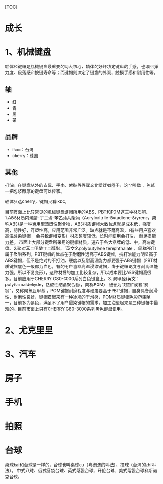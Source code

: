 [TOC]
# 成长

# 1、机械键盘
轴体和键帽是机械键盘最重要的两大核心，轴体的好坏决定键盘的手感，也即回弹力度、段落感和按键寿命等；而键帽则决定了键盘的外观、触摸手感和耐用性等。

## 轴
- 红
- 青
- 黑
- 茶

## 品牌
- ikbc：台湾
- cherry：德国

## 其他
打油，在键盘以外的古玩、手串、紫砂等等亚文化爱好者圈子，这个叫做：
包浆
一把包浆醇厚的键盘可以传家。


轴体只选cherry，键帽只看ikbc。

目前市面上比较常见的机械键盘键帽所用的ABS、PBT和POM这三种材质吧。1.ABS材质丙烯腈-丁二烯-苯乙烯共聚物（Acrylonitrile-Butadiene-Styrene，简称ABS)是一种通用型热塑性聚合物，ABS材质键帽大致优点就是成本低，强度高，韧性好，可塑性高，应用范围非常广泛。缺点就是不耐高温，（有些用户喜欢高温浸染键帽 ，会导致键帽变形）材质硬度较低，长时间使用会打油， 耐磨损能力差。 市面上大部分键盘所采用的键帽材质，遍布于各大品牌的低，中，高端键盘。2.聚对苯二甲酸丁二醇酯，（英文名polybutylene terephthalate ，简称PBT）属于聚酯系列，PBT键帽的优点在于耐磨性远高于ABS键帽，抗打油能力明显高于ABS键帽，但不是绝对的不打油，硬度以及耐高温能力都要强于ABS键帽（PBT材质键帽底色一般都为白色，有的用户喜欢高温浸染键帽，由于键帽硬度与耐高温能力强，所以不易变形），这种材质的加工比较复杂，所以成本要比ABS键帽高很多。目前应用于CHERRY G80-3000系列白色键盘上。3. 聚甲醛(英文：polyformaldehyde，热塑性结晶聚合物 ，简称POM） 被誉为“超钢”或者“赛钢”，又称聚氧亚甲基 ，POM键帽耐磨程度与硬度要高于PBT键帽，自身具备润滑性、耐磨性良好，键帽摸起来有一种冰冷的干滑感，POM材质键帽色彩范围单一，目前多为黑色，满足不了用户侵染键帽的需求，加工注塑起来是三种键帽中最难的。目前市面上只有CHERRY G80-3000系列黑色键盘使用。

# 2、尤克里里

# 3、汽车


# 房子

# 手机

# 拍照

# 台球
桌球bai和台球是一样的，台球也叫桌球du（粤港澳的叫法）、撞球（台湾的zhi叫法）。
中式八球、俄式落袋台球、英式落袋台球、开伦台球、美式落袋台球和斯诺克台球。










